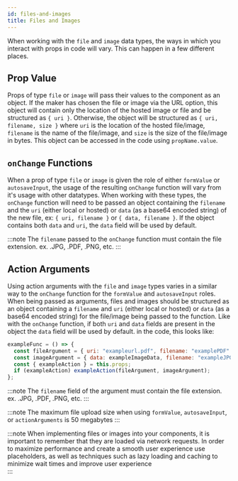 ```yaml
---
id: files-and-images
title: Files and Images
---
```


When working with the `file` and `image` data types, the ways in which you interact with props in code will vary. This can happen in a few different places.

## Prop Value

Props of type `file` or `image` will pass their values to the component as an object. If the maker has chosen the file or image via the URL option, this object will contain only the location of the hosted image or file and be structured as `{ uri }`. Otherwise, the object will be structured as `{ uri, filename, size }` where `uri` is the location of the hosted file/image, `filename` is the name of the file/image, and `size` is the size of the file/image in bytes. This object can be accessed in the code using `propName.value`.

## `onChange` Functions

When a prop of type `file` or `image` is given the role of either `formValue` or `autosaveInput`, the usage of the resulting `onChange` function will vary from it's usage with other datatypes. When working with these types, the `onChange` function will need to be passed an object containing the `filename` and the `uri` (either local or hosted) or `data` (as a base64 encoded string) of the new file, ex: `{ uri, filename }` or `{ data, filename }`. If the object contains both `data` and `uri`, the `data` field will be used by default.

:::note
The `filename` passed to the `onChange` function must contain the file extension. ex. .JPG, .PDF, .PNG, etc.
:::

## Action Arguments

Using action arguments with the `file` and `image` types varies in a similar way to the `onChange` function for the `formValue` and `autosaveInput` roles. When being passed as arguments, files and images should be structured as an object containing a `filename` and `uri` (either local or hosted) or `data` (as a base64 encoded string) for the file/image being passed to the function. Like with the `onChange` function, if both `uri` and `data` fields are present in the object the `data` field will be used by default. in the code, this looks like:

```javascript
exampleFunc = () => {
  const fileArgument = { uri: "exampleurl.pdf", filename: "examplePDF" };
  const imageArgument = { data: exampleImageData, filename: "exampleJPG" };
  const { exampleAction } = this.props;
  if (exampleAction) exampleAction(fileArgument, imageArgument);
};
```

:::note
The `filename` field of the argument must contain the file extension. ex. .JPG, .PDF, .PNG, etc.
:::

:::note
The maximum file upload size when using `formValue`, `autosaveInput`, or `actionArguments` is 50 megabytes
:::

:::note
When implementing files or images into your components, it is important to remember that they are loaded via network requests. In order to maximize performance and create a smooth user experience use placeholders, as well as techniques such as lazy loading and caching to minimize wait times and improve user experience  
:::
